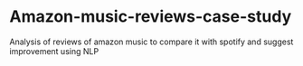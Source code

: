 # Amazon-music-reviews-case-study
Analysis of reviews of amazon music to compare it with spotify and suggest improvement using NLP
